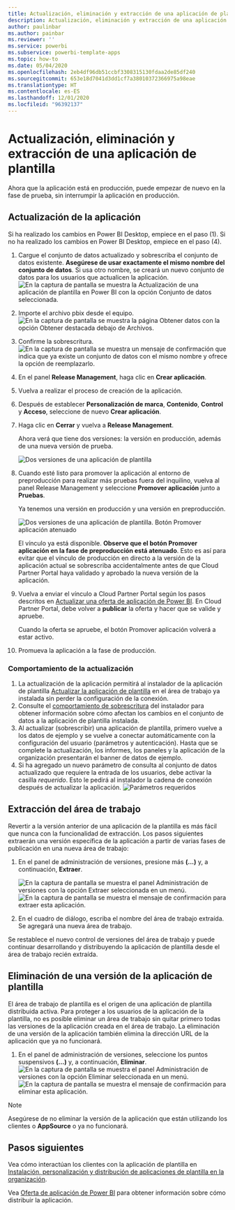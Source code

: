 ```yaml
---
title: Actualización, eliminación y extracción de una aplicación de plantilla de Power BI
description: Actualización, eliminación y extracción de una aplicación de plantilla.
author: paulinbar
ms.author: painbar
ms.reviewer: ''
ms.service: powerbi
ms.subservice: powerbi-template-apps
ms.topic: how-to
ms.date: 05/04/2020
ms.openlocfilehash: 2eb4df96db51ccbf3308315130fdaa2de85df240
ms.sourcegitcommit: 653e18d7041d3dd1cf7a38010372366975a98eae
ms.translationtype: HT
ms.contentlocale: es-ES
ms.lasthandoff: 12/01/2020
ms.locfileid: "96392137"
---
```

# <a name="update-delete-and-extract-template-app"></a>Actualización, eliminación y extracción de una aplicación de plantilla

Ahora que la aplicación está en producción, puede empezar de nuevo en la fase de prueba, sin interrumpir la aplicación en producción.
## <a name="update-your-app"></a>Actualización de la aplicación

Si ha realizado los cambios en Power BI Desktop, empiece en el paso (1). Si no ha realizado los cambios en Power BI Desktop, empiece en el paso (4).

1. Cargue el conjunto de datos actualizado y sobrescriba el conjunto de datos existente. **Asegúrese de usar exactamente el mismo nombre del conjunto de datos**. Si usa otro nombre, se creará un nuevo conjunto de datos para los usuarios que actualicen la aplicación.
![En la captura de pantalla se muestra la Actualización de una aplicación de plantilla en Power BI con la opción Conjunto de datos seleccionada.](media/service-template-apps-update-extract-delete/power-bi-template-app-upload-dataset.png)
1. Importe el archivo pbix desde el equipo.
![En la captura de pantalla se muestra la página Obtener datos con la opción Obtener destacada debajo de Archivos.](media/service-template-apps-update-extract-delete/power-bi-template-app-upload-dataset2.png)
1. Confirme la sobrescritura.
![En la captura de pantalla se muestra un mensaje de confirmación que indica que ya existe un conjunto de datos con el mismo nombre y ofrece la opción de reemplazarlo.](media/service-template-apps-update-extract-delete/power-bi-template-app-upload-dataset3.png)

1. En el panel **Release Management**, haga clic en **Crear aplicación**.
1. Vuelva a realizar el proceso de creación de la aplicación.
1. Después de establecer **Personalización de marca**, **Contenido**, **Control** y **Acceso**, seleccione de nuevo **Crear aplicación**.
1. Haga clic en **Cerrar** y vuelva a **Release Management**.

   Ahora verá que tiene dos versiones: la versión en producción, además de una nueva versión de prueba.

    ![Dos versiones de una aplicación de plantilla](media/service-template-apps-update-extract-delete/power-bi-template-app-update1.png)

1. Cuando esté listo para promover la aplicación al entorno de preproducción para realizar más pruebas fuera del inquilino, vuelva al panel Release Management y seleccione **Promover aplicación** junto a **Pruebas**.

   Ya tenemos una versión en producción y una versión en preproducción.

   ![Dos versiones de una aplicación de plantilla. Botón Promover aplicación atenuado](media/service-template-apps-update-extract-delete/power-bi-template-app-update2.png)

   El vínculo ya está disponible. **Observe que el botón Promover aplicación en la fase de preproducción está atenuado**. Esto es así para evitar que el vínculo de producción en directo a la versión de la aplicación actual se sobrescriba accidentalmente antes de que Cloud Partner Portal haya validado y aprobado la nueva versión de la aplicación.

1. Vuelva a enviar el vínculo a Cloud Partner Portal según los pasos descritos en [Actualizar una oferta de aplicación de Power BI](/azure/marketplace/cloud-partner-portal/power-bi/cpp-update-existing-offer). En Cloud Partner Portal, debe volver a **publicar** la oferta y hacer que se valide y apruebe.

   Cuando la oferta se apruebe, el botón Promover aplicación volverá a estar activo. 
1. Promueva la aplicación a la fase de producción.
   
### <a name="update-behavior"></a>Comportamiento de la actualización

1. La actualización de la aplicación permitirá al instalador de la aplicación de plantilla [Actualizar la aplicación de plantilla](service-template-apps-install-distribute.md#update-a-template-app) en el área de trabajo ya instalada sin perder la configuración de la conexión.
1. Consulte el [comportamiento de sobrescritura](service-template-apps-install-distribute.md#overwrite-behavior) del instalador para obtener información sobre cómo afectan los cambios en el conjunto de datos a la aplicación de plantilla instalada.
1. Al actualizar (sobrescribir) una aplicación de plantilla, primero vuelve a los datos de ejemplo y se vuelve a conectar automáticamente con la configuración del usuario (parámetros y autenticación). Hasta que se complete la actualización, los informes, los paneles y la aplicación de la organización presentarán el banner de datos de ejemplo.
1. Si ha agregado un nuevo parámetro de consulta al conjunto de datos actualizado que requiere la entrada de los usuarios, debe activar la casilla *requerido*. Esto le pedirá al instalador la cadena de conexión después de actualizar la aplicación.
 ![Parámetros requeridos](media/service-template-apps-update-extract-delete/power-bi-template-app-upload-dataset4.png)

## <a name="extract-workspace"></a>Extracción del área de trabajo
Revertir a la versión anterior de una aplicación de la plantilla es más fácil que nunca con la funcionalidad de extracción. Los pasos siguientes extraerán una versión específica de la aplicación a partir de varias fases de publicación en una nueva área de trabajo:

1. En el panel de administración de versiones, presione más **(...)**  y, a continuación, **Extraer**.

    ![En la captura de pantalla se muestra el panel Administración de versiones con la opción Extraer seleccionada en un menú.](media/service-template-apps-update-extract-delete/power-bi-template-app-extract.png)
    ![En la captura de pantalla se muestra el mensaje de confirmación para extraer esta aplicación.](media/service-template-apps-update-extract-delete/power-bi-template-app-extract-dialog.png)
2. En el cuadro de diálogo, escriba el nombre del área de trabajo extraída. Se agregará una nueva área de trabajo.

Se restablece el nuevo control de versiones del área de trabajo y puede continuar desarrollando y distribuyendo la aplicación de plantilla desde el área de trabajo recién extraída.

## <a name="delete-template-app-version"></a>Eliminación de una versión de la aplicación de plantilla
El área de trabajo de plantilla es el origen de una aplicación de plantilla distribuida activa. Para proteger a los usuarios de la aplicación de la plantilla, no es posible eliminar un área de trabajo sin quitar primero todas las versiones de la aplicación creada en el área de trabajo.
La eliminación de una versión de la aplicación también elimina la dirección URL de la aplicación que ya no funcionará.

1. En el panel de administración de versiones, seleccione los puntos suspensivos **(...)** y, a continuación, **Eliminar**.
 ![En la captura de pantalla se muestra el panel Administración de versiones con la opción Eliminar seleccionada en un menú.](media/service-template-apps-update-extract-delete/power-bi-template-app-delete.png)
 ![En la captura de pantalla se muestra el mensaje de confirmación para eliminar esta aplicación.](media/service-template-apps-update-extract-delete/power-bi-template-app-delete-dialog.png)

>[!NOTE]
>Asegúrese de no eliminar la versión de la aplicación que están utilizando los clientes o **AppSource** o ya no funcionará.

## <a name="next-steps"></a>Pasos siguientes

Vea cómo interactúan los clientes con la aplicación de plantilla en [Instalación, personalización y distribución de aplicaciones de plantilla en la organización](service-template-apps-install-distribute.md).

Vea [Oferta de aplicación de Power BI](/azure/marketplace/cloud-partner-portal/power-bi/cpp-power-bi-offer) para obtener información sobre cómo distribuir la aplicación.